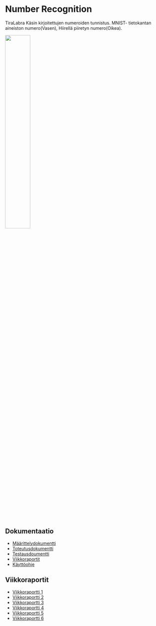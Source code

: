 # Number Recognition
TiraLabra
Käsin kirjoitettujen numeroiden tunnistus.  MNIST- tietokantan aineiston numero(Vasen), Hiirellä piiretyn numero(Oikea).

<img src="https://user-images.githubusercontent.com/61732233/147152270-f188d5e5-e415-482e-b6d7-95e0525e7ebd.png" width="40%" height="40%">

## Dokumentaatio
*   [Määrittelydokumentti](https://github.com/junyuan-fang/Recognition_of_handwritten_numbers/blob/master/documentation/m%C3%A4%C3%A4rittelydokumentti.md)
*   [Toteutusdokumentti](https://github.com/junyuan-fang/Recognition_of_handwritten_numbers/tree/master/documentation/toteutusdokumentti.md)
*   [Testausdoumentti](https://github.com/junyuan-fang/Recognition_of_handwritten_numbers/tree/master/documentation/testausdokumentti.md)
*   [Viikkoraportit](https://github.com/junyuan-fang/Recognition_of_handwritten_numbers/tree/master/documentation/viikkoraportti)
*   [Käyttöohje](https://github.com/junyuan-fang/Recognition_of_handwritten_numbers/tree/master/documentation/Käyttöohje.md)
## Viikkoraportit
*   [Viikkoraportti 1](./documentation/viikkoraportti/viikkoraportti1.md) 
*   [Viikkoraportti 2](./documentation/viikkoraportti/viikkoraportti2.md) 
*   [Viikkoraportti 3](./documentation/viikkoraportti/viikkoraportti3.md) 
*   [Viikkoraportti 4](./documentation/viikkoraportti/viikkoraportti4.md) 
*   [Viikkoraportti 5](./documentation/viikkoraportti/viikkoraportti5.md) 
*   [Viikkoraportti 6](./documentation/viikkoraportti/viikkoraportti6.md) 
